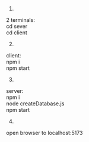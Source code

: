 1)
2 terminals:
<br/>
cd sever
<br/>
cd client

2)
client:
<br/>
npm i
<br/>
npm start

3)
server:
<br/>
npm i
<br/>
node createDatabase.js
<br/>
npm start

4)
open browser to localhost:5173
